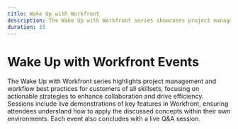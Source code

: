 ```yaml
---
title: Wake Up with Workfront
description: The Wake Up with Workfront series showcases project management and workflow best practices for all skill levels, featuring actionable strategies, live demonstrations of Workfront's key features, and a concluding Q&A session.
duration: 15
---
```

# Wake Up with Workfront Events

The Wake Up with Workfront series highlights project management and workflow best practices for customers of all skillsets, focusing on actionable strategies to enhance collaboration and drive efficiency. Sessions include live demonstrations of key features in Workfront, ensuring attendees understand how to apply the discussed concepts within their own environments. Each event also concludes with a live Q&A session.


<!-- CARDS

* activity-log.md {cta  = Watch event}

-->

